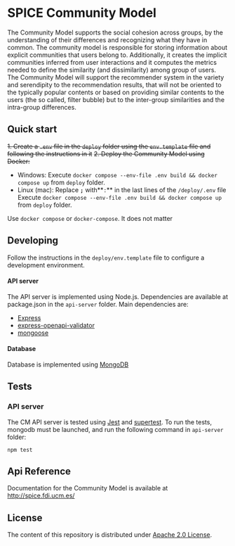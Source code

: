 # SPICE Community Model

The Community Model supports the social cohesion across groups, by the understanding of their differences and recognizing what they have in common. The community model is responsible for storing information about explicit communities that users belong to. Additionally, it creates the implicit communities inferred from user interactions and it computes the metrics needed to define the similarity (and dissimilarity) among group of users. The Community Model will support the recommender system in the variety and serendipity to the recommendation results, that will not be oriented to the typically popular contents or based on providing similar contents to the users (the so called, filter bubble) but to the inter-group similarities and the intra-group differences. 

## Quick start

~~1. Create a `.env` file in the `deploy` folder using the `env.template` file and following the instructions in it~~
~~2. Deploy the Community Model using Docker:~~

- Windows:
Execute `docker compose --env-file .env build && docker compose up`  from `deploy` folder.
- Linux (mac):
Replace **`;`** with**`:`** in the last lines of the `/deploy/.env` file
Execute `docker compose --env-file .env build && docker compose up`  from `deploy` folder.

Use `docker compose` or `docker-compose`. It does not matter

## Developing

Follow the instructions in the `deploy/env.template` file to configure a development environment.

#### API server

The API server is implemented using Node.js. Dependencies are available at package.json in the `api-server` folder. Main dependencies are:

- [Express](https://expressjs.com/)
- [express-openapi-validator](https://github.com/cdimascio/express-openapi-validator)
- [mongoose](https://mongoosejs.com/)

#### Database

Database is implemented using [MongoDB](https://www.mongodb.com/)

## Tests

### API server

The CM API server is tested using [Jest](https://jestjs.io/) and [supertest](https://www.npmjs.com/package/supertest). To run the tests, mongodb must be launched, and run the following command in `api-server` folder:

```
npm test
```

## Api Reference

Documentation for the Community Model is available at <http://spice.fdi.ucm.es/>

## License

The content of this repository is distributed under [Apache 2.0 License](LICENSE).
